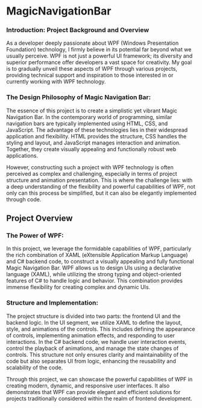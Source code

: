 #  MagicNavigationBar

### Introduction: Project Background and Overview
As a developer deeply passionate about WPF (Windows Presentation Foundation) technology, I firmly believe in its potential far beyond what we usually perceive. WPF is not just a powerful UI framework; its diversity and superior performance offer developers a vast space for creativity. My goal is to gradually unveil these aspects of WPF through various projects, providing technical support and inspiration to those interested in or currently working with WPF technology.

### The Design Philosophy of Magic Navigation Bar:
The essence of this project is to create a simplistic yet vibrant Magic Navigation Bar. In the contemporary world of programming, similar navigation bars are typically implemented using HTML, CSS, and JavaScript. The advantage of these technologies lies in their widespread application and flexibility. HTML provides the structure, CSS handles the styling and layout, and JavaScript manages interaction and animation. Together, they create visually appealing and functionally robust web applications.

However, constructing such a project with WPF technology is often perceived as complex and challenging, especially in terms of project structure and animation presentation. This is where the challenge lies: with a deep understanding of the flexibility and powerful capabilities of WPF, not only can this process be simplified, but it can also be elegantly implemented through code.

## Project Overview
### The Power of WPF:
In this project, we leverage the formidable capabilities of WPF, particularly the rich combination of XAML (eXtensible Application Markup Language) and C# backend code, to construct a visually appealing and fully functional Magic Navigation Bar. WPF allows us to design UIs using a declarative language (XAML), while utilizing the strong typing and object-oriented features of C# to handle logic and behavior. This combination provides immense flexibility for creating complex and dynamic UIs.

### Structure and Implementation:
The project structure is divided into two parts: the frontend UI and the backend logic. In the UI segment, we utilize XAML to define the layout, style, and animations of the controls. This includes defining the appearance of controls, implementing animation effects, and responding to user interactions. In the C# backend code, we handle user interaction events, control the playback of animations, and manage the state changes of controls. This structure not only ensures clarity and maintainability of the code but also separates UI from logic, enhancing the reusability and scalability of the code.

Through this project, we can showcase the powerful capabilities of WPF in creating modern, dynamic, and responsive user interfaces. It also demonstrates that WPF can provide elegant and efficient solutions for projects traditionally considered within the realm of frontend development.
